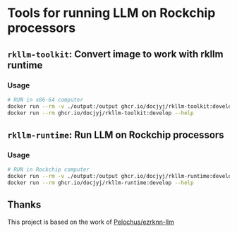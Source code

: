 # Tools for running LLM on Rockchip processors


## `rkllm-toolkit`: Convert image to work with rkllm runtime

### Usage

```bash
# RUN in x86-64 computer
docker run --rm -v ./output:/output ghcr.io/docjyj/rkllm-toolkit:develop -o /output microsoft/Phi-3-mini-4k-instruct
docker run --rm ghcr.io/docjyj/rkllm-toolkit:develop --help
```


## `rkllm-runtime`: Run LLM on Rockchip processors

### Usage

```bash
# RUN in Rockchip computer
docker run --rm -v ./output:/output ghcr.io/docjyj/rkllm-runtime:develop /output/Phi-3-mini-4k-instruct.rkllm
docker run --rm ghcr.io/docjyj/rkllm-runtime:develop --help
```


## Thanks

This project is based on the work of [Pelochus/ezrknn-llm](https://github.com/Pelochus/ezrknn-llm)
